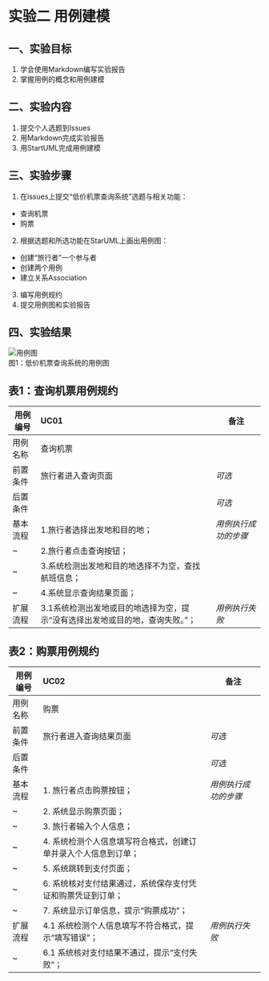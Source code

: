 # 实验二   用例建模
## 一、实验目标

1. 学会使用Markdown编写实验报告  
2. 掌握用例的概念和用例建模

## 二、实验内容
1. 提交个人选题到Issues  
2. 用Markdown完成实验报告  
3. 用StartUML完成用例建模  


## 三、实验步骤  
1. 在issues上提交“低价机票查询系统”选题与相关功能：  
- 查询机票
- 购票
2. 根据选题和所选功能在StarUML上画出用例图：    
- 创建“旅行者”一个参与者
- 创建两个用例
- 建立关系Association
3. 编写用例规约
4. 提交用例图和实验报告

## 四、实验结果

![用例图](./Lab2_UseCaseDiagram.jpg)  
图1：低价机票查询系统的用例图


## 表1：查询机票用例规约  

用例编号  | UC01 | 备注  
-|:-|-  
用例名称  | 查询机票 |   
前置条件  |  旅行者进入查询页面  | *可选*   
后置条件  |      | *可选*   
基本流程  | 1.旅行者选择出发地和目的地；  |*用例执行成功的步骤*    
~| 2.旅行者点击查询按钮；  |   
~| 3.系统检测出发地和目的地选择不为空，查找航班信息；  |  
~| 4.系统显示查询结果页面；  |  
扩展流程  | 3.1系统检测出发地或目的地选择为空，提示“没有选择出发地或目的地，查询失败。”； |*用例执行失败* 



## 表2：购票用例规约  

用例编号  | UC02 | 备注  
-|:-|-  
用例名称  | 购票 |   
前置条件  |   旅行者进入查询结果页面   | *可选*   
后置条件  |      | *可选*   
基本流程  | 1. 旅行者点击购票按钮；  |*用例执行成功的步骤*    
~| 2. 系统显示购票页面；  | 
~| 3. 旅行者输入个人信息； | 
~| 4. 系统检测个人信息填写符合格式，创建订单并录入个人信息到订单； |  
~| 5. 系统跳转到支付页面； |  
~| 6. 系统核对支付结果通过，系统保存支付凭证和购票凭证到订单； | 
~| 7. 系统显示订单信息，提示“购票成功”；| 
扩展流程  | 4.1 系统检测个人信息填写不符合格式，提示“填写错误”； |*用例执行失败* 
~| 6.1 系统核对支付结果不通过，提示“支付失败”； |

